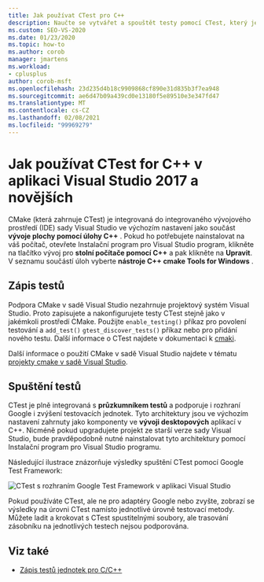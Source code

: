 ```yaml
---
title: Jak používat CTest pro C++
description: Naučte se vytvářet a spouštět testy pomocí CTest, který je ve výchozím nastavení integrovaný do integrovaného vývojového prostředí sady Visual Studio.
ms.custom: SEO-VS-2020
ms.date: 01/23/2020
ms.topic: how-to
ms.author: corob
manager: jmartens
ms.workload:
- cplusplus
author: corob-msft
ms.openlocfilehash: 23d235d4b18c9909868cf890e31d835b3f7ea948
ms.sourcegitcommit: ae6d47b09a439cd0e13180f5e89510e3e347fd47
ms.translationtype: MT
ms.contentlocale: cs-CZ
ms.lasthandoff: 02/08/2021
ms.locfileid: "99969279"
---
```

# <a name="how-to-use-ctest-for-c-in-visual-studio-2017-and-later"></a>Jak používat CTest for C++ v aplikaci Visual Studio 2017 a novějších

CMake (která zahrnuje CTest) je integrovaná do integrovaného vývojového prostředí (IDE) sady Visual Studio ve výchozím nastavení jako součást **vývoje plochy pomocí úlohy C++** . Pokud ho potřebujete nainstalovat na váš počítač, otevřete Instalační program pro Visual Studio program, klikněte na tlačítko vývoj pro **stolní počítače pomocí C++** a pak klikněte na **Upravit**. V seznamu součástí úloh vyberte **nástroje C++ cmake Tools for Windows** .

## <a name="to-write-tests"></a>Zápis testů

Podpora CMake v sadě Visual Studio nezahrnuje projektový systém Visual Studio. Proto zapisujete a nakonfigurujete testy CTest stejně jako v jakémkoli prostředí CMake. Použijte `enable_testing()` příkaz pro povolení testování a `add_test()` `gtest_discover_tests()` příkaz nebo pro přidání nového testu. Další informace o CTest najdete v dokumentaci k [cmaki](https://gitlab.kitware.com/cmake/community/wikis/doc/ctest/Testing-With-CTest). 

Další informace o použití CMake v sadě Visual Studio najdete v tématu [projekty cmake v sadě Visual Studio](/cpp/build/cmake-projects-in-visual-studio).

## <a name="to-run-tests"></a>Spuštění testů

CTest je plně integrovaná s **průzkumníkem testů** a podporuje i rozhraní Google i zvýšení testovacích jednotek. Tyto architektury jsou ve výchozím nastavení zahrnuty jako komponenty ve **vývoji desktopových** aplikací v C++. Nicméně pokud upgradujete projekt ze starší verze sady Visual Studio, bude pravděpodobně nutné nainstalovat tyto architektury pomocí Instalační program pro Visual Studio programu.

Následující ilustrace znázorňuje výsledky spuštění CTest pomocí Google Test Framework:

![CTest s rozhraním Google Test Framework v aplikaci Visual Studio](media/ctest-test-explorer.png)

Pokud používáte CTest, ale ne pro adaptéry Google nebo zvyšte, zobrazí se výsledky na úrovni CTest namísto jednotlivé úrovně testovací metody. Můžete ladit a krokovat s CTest spustitelnými soubory, ale trasování zásobníku na jednotlivých testech nejsou podporována.

## <a name="see-also"></a>Viz také

- [Zápis testů jednotek pro C/C++](writing-unit-tests-for-c-cpp.md)
